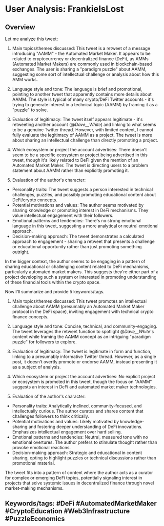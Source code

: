 # User Analysis: FrankieIsLost

## Overview

<think>
Let me analyze this tweet:

1. Main topics/themes discussed:
This tweet is a retweet of a message introducing "AAMM" - the Automated Market Maker. It appears to be related to cryptocurrency or decentralized finance (DeFi), as AMMs (Automated Market Makers) are commonly used in blockchain-based exchanges. The user is sharing a "paradigm puzzle" about AAMM, suggesting some sort of intellectual challenge or analysis about how this AMM works.

2. Language style and tone:
The language is brief and promotional, pointing to another tweet that apparently contains more details about AAMM. The style is typical of many crypto/DeFi Twitter accounts - it's trying to generate interest in a technical topic (AAMM) by framing it as a "puzzle" to solve.

3. Evaluation of legitimacy:
The tweet itself appears legitimate - it's retweeting another account (@_Dave__White_) and linking to what seems to be a genuine Twitter thread. However, with limited context, I cannot fully evaluate the legitimacy of AAMM as a project. The tweet is more about sharing an intellectual challenge than directly promoting a project.

4. Which ecosystem or project the account advertises:
There doesn't seem to be a specific ecosystem or project being advertised in this tweet, though it's likely related to DeFi given the mention of an Automated Market Maker. The tweet is directing users to a problem statement about AAMM rather than explicitly promoting it.

5. Evaluation of the author's character:
- Personality traits: The tweet suggests a person interested in technical challenges, puzzles, and possibly promoting educational content about DeFi/crypto concepts.
- Potential motivations and values: The author seems motivated by sharing knowledge or promoting interest in DeFi mechanisms. They value intellectual engagement with their followers.
- Emotional patterns and tendencies: There's no strong emotional language in this tweet, suggesting a more analytical or neutral emotional approach.
- Decision-making approach: The tweet demonstrates a calculated approach to engagement - sharing a retweet that presents a challenge or educational opportunity rather than just promoting something outright.

In the bigger context, the author seems to be engaging in a pattern of sharing educational or challenging content related to DeFi mechanisms, particularly automated market makers. This suggests they're either part of a project developing such a system or interested in promoting understanding of these financial tools within the crypto space.

Now I'll summarize and provide 5 keywords/tags.
</think>

1. Main topics/themes discussed: 
This tweet promotes an intellectual challenge about AAMM (presumably an Automated Market Maker protocol in the DeFi space), inviting engagement with technical crypto finance concepts.

2. Language style and tone:
Concise, technical, and community-engaging. The tweet leverages the retweet function to spotlight @_Dave__White_'s content while framing the AAMM concept as an intriguing "paradigm puzzle" for followers to explore.

3. Evaluation of legitimacy:
The tweet is legitimate in form and function, linking to a presumably informative Twitter thread. However, as a single post, it doesn't overtly promote or endorse AAMM, instead presenting it as a subject of analysis.

4. Which ecosystem or project the account advertises:
No explicit project or ecosystem is promoted in this tweet, though the focus on "AAMM" suggests an interest in DeFi and automated market maker technologies.

5. Evaluation of the author's character:
- Personality traits: Analytically inclined, community-focused, and intellectually curious. The author curates and shares content that challenges followers to think critically.
- Potential motivations and values: Likely motivated by knowledge-sharing and fostering deeper understanding of DeFi innovations. Emphasizes intellectual engagement over hard selling.
- Emotional patterns and tendencies: Neutral, measured tone with no emotional overtures. The author prefers to stimulate thought rather than provoke emotional reactions.
- Decision-making approach: Strategic and educational in content sharing, opting to highlight puzzles or technical discussions rather than promotional material.

The tweet fits into a pattern of content where the author acts as a curator for complex or emerging DeFi topics, potentially signaling interest in projects that solve systemic issues in decentralized finance through novel market-making mechanisms.

Keywords/tags:
#DeFi #AutomatedMarketMaker #CryptoEducation #Web3Infrastructure #PuzzleEconomics
---
